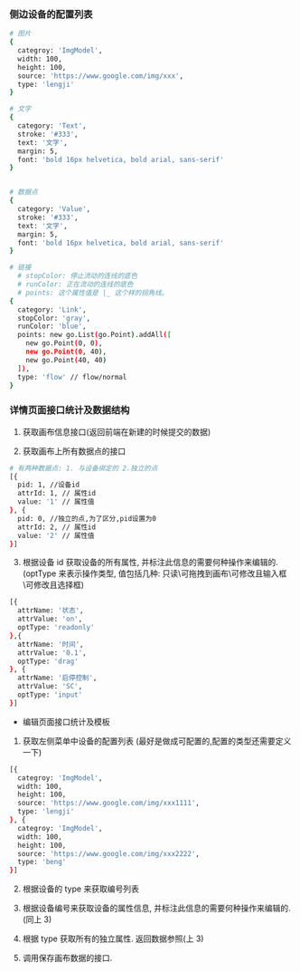 ### 侧边设备的配置列表

```bash
# 图片
{
  categroy: 'ImgModel',
  width: 100,
  height: 100,
  source: 'https://www.google.com/img/xxx',
  type: 'lengji'
}

# 文字
{
  category: 'Text',
  stroke: '#333',
  text: '文字',
  margin: 5,
  font: 'bold 16px helvetica, bold arial, sans-serif'
}


# 数据点
{
  category: 'Value',
  stroke: '#333',
  text: '文字',
  margin: 5,
  font: 'bold 16px helvetica, bold arial, sans-serif'
}

# 链接
  # stopColor: 停止流动的连线的底色
  # runColor: 正在流动的连线的底色
  # points: 这个属性值是 |_ 这个样的拐角线。
{
  category: 'Link',
  stopColor: 'gray',
  runColor: 'blue',
  points: new go.List(go.Point).addAll([
    new go.Point(0, 0),
    new go.Point(0, 40),
    new go.Point(40, 40)
  ]),
  type: 'flow' // flow/normal
}
```

### 详情页面接口统计及数据结构

1. 获取画布信息接口(返回前端在新建的时候提交的数据)

2. 获取画布上所有数据点的接口

```bash
# 有两种数据点: 1. 与设备绑定的 2.独立的点
[{
  pid: 1, //设备id
  attrId: 1, // 属性id
  value: '1' // 属性值
}, {
  pid: 0, //独立的点,为了区分,pid设置为0
  attrId: 2, // 属性id
  value: '2' // 属性值
}]
```

3. 根据设备 id 获取设备的所有属性, 并标注此信息的需要何种操作来编辑的.(optType 来表示操作类型, 值包括几种: 只读\可拖拽到画布\可修改且输入框\可修改且选择框)

```bash
[{
  attrName: '状态',
  attrValue: 'on',
  optType: 'readonly'
},{
  attrName: '时间',
  attrValue: '0.1',
  optType: 'drag'
}, {
  attrName: '启停控制',
  attrValue: 'SC',
  optType: 'input'
}]
```

- 编辑页面接口统计及模板

1. 获取左侧菜单中设备的配置列表 (最好是做成可配置的,配置的类型还需要定义一下)

```bash
[{
  categroy: 'ImgModel',
  width: 100,
  height: 100,
  source: 'https://www.google.com/img/xxx1111',
  type: 'lengji'
}, {
  categroy: 'ImgModel',
  width: 100,
  height: 100,
  source: 'https://www.google.com/img/xxx2222',
  type: 'beng'
}]
```

2. 根据设备的 type 来获取编号列表

3. 根据设备编号来获取设备的属性信息, 并标注此信息的需要何种操作来编辑的. (同上 3)

4. 根据 type 获取所有的独立属性. 返回数据参照(上 3)

5. 调用保存画布数据的接口.
